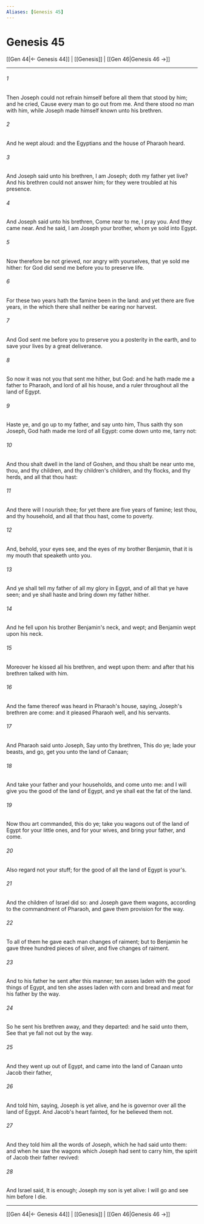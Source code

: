 ```yaml
---
Aliases: [Genesis 45]
---
```

# Genesis 45

[[Gen 44|← Genesis 44]] | [[Genesis]] | [[Gen 46|Genesis 46 →]]
***



###### 1 
Then Joseph could not refrain himself before all them that stood by him; and he cried, Cause every man to go out from me. And there stood no man with him, while Joseph made himself known unto his brethren. 

###### 2 
And he wept aloud: and the Egyptians and the house of Pharaoh heard. 

###### 3 
And Joseph said unto his brethren, I am Joseph; doth my father yet live? And his brethren could not answer him; for they were troubled at his presence. 

###### 4 
And Joseph said unto his brethren, Come near to me, I pray you. And they came near. And he said, I am Joseph your brother, whom ye sold into Egypt. 

###### 5 
Now therefore be not grieved, nor angry with yourselves, that ye sold me hither: for God did send me before you to preserve life. 

###### 6 
For these two years hath the famine been in the land: and yet there are five years, in the which there shall neither be earing nor harvest. 

###### 7 
And God sent me before you to preserve you a posterity in the earth, and to save your lives by a great deliverance. 

###### 8 
So now it was not you that sent me hither, but God: and he hath made me a father to Pharaoh, and lord of all his house, and a ruler throughout all the land of Egypt. 

###### 9 
Haste ye, and go up to my father, and say unto him, Thus saith thy son Joseph, God hath made me lord of all Egypt: come down unto me, tarry not: 

###### 10 
And thou shalt dwell in the land of Goshen, and thou shalt be near unto me, thou, and thy children, and thy children's children, and thy flocks, and thy herds, and all that thou hast: 

###### 11 
And there will I nourish thee; for yet there are five years of famine; lest thou, and thy household, and all that thou hast, come to poverty. 

###### 12 
And, behold, your eyes see, and the eyes of my brother Benjamin, that it is my mouth that speaketh unto you. 

###### 13 
And ye shall tell my father of all my glory in Egypt, and of all that ye have seen; and ye shall haste and bring down my father hither. 

###### 14 
And he fell upon his brother Benjamin's neck, and wept; and Benjamin wept upon his neck. 

###### 15 
Moreover he kissed all his brethren, and wept upon them: and after that his brethren talked with him. 

###### 16 
And the fame thereof was heard in Pharaoh's house, saying, Joseph's brethren are come: and it pleased Pharaoh well, and his servants. 

###### 17 
And Pharaoh said unto Joseph, Say unto thy brethren, This do ye; lade your beasts, and go, get you unto the land of Canaan; 

###### 18 
And take your father and your households, and come unto me: and I will give you the good of the land of Egypt, and ye shall eat the fat of the land. 

###### 19 
Now thou art commanded, this do ye; take you wagons out of the land of Egypt for your little ones, and for your wives, and bring your father, and come. 

###### 20 
Also regard not your stuff; for the good of all the land of Egypt is your's. 

###### 21 
And the children of Israel did so: and Joseph gave them wagons, according to the commandment of Pharaoh, and gave them provision for the way. 

###### 22 
To all of them he gave each man changes of raiment; but to Benjamin he gave three hundred pieces of silver, and five changes of raiment. 

###### 23 
And to his father he sent after this manner; ten asses laden with the good things of Egypt, and ten she asses laden with corn and bread and meat for his father by the way. 

###### 24 
So he sent his brethren away, and they departed: and he said unto them, See that ye fall not out by the way. 

###### 25 
And they went up out of Egypt, and came into the land of Canaan unto Jacob their father, 

###### 26 
And told him, saying, Joseph is yet alive, and he is governor over all the land of Egypt. And Jacob's heart fainted, for he believed them not. 

###### 27 
And they told him all the words of Joseph, which he had said unto them: and when he saw the wagons which Joseph had sent to carry him, the spirit of Jacob their father revived: 

###### 28 
And Israel said, It is enough; Joseph my son is yet alive: I will go and see him before I die.

***
[[Gen 44|← Genesis 44]] | [[Genesis]] | [[Gen 46|Genesis 46 →]]
